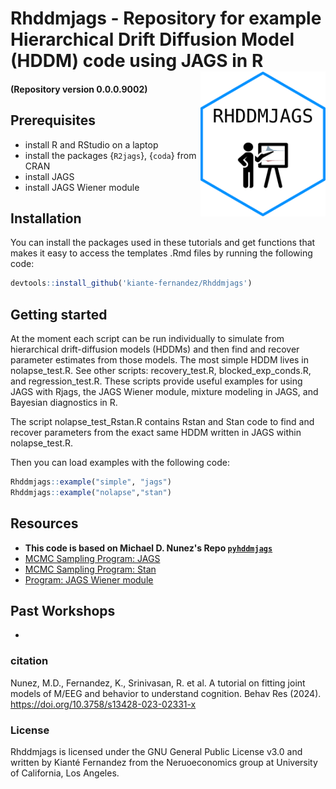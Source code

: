 # Rhddmjags - Repository for example Hierarchical Drift Diffusion Model (HDDM) code using JAGS in R <img src="figures/hex_RHDDMJAGS.png" style="float:right; width:200px;" />

#### (Repository version 0.0.0.9002)

## Prerequisites

- install R and RStudio on a laptop
- install the packages {`R2jags`}, {`coda`} from CRAN
- install JAGS
- install JAGS Wiener module

## Installation

You can install the packages used in these tutorials and get functions
that makes it easy to access the templates .Rmd files by running the
following code:

``` r
devtools::install_github('kiante-fernandez/Rhddmjags')
```

## Getting started

At the moment each script can be run individually to simulate from hierarchical drift-diffusion models (HDDMs) and then find and recover parameter estimates from those models. The most simple HDDM lives in nolapse_test.R. See other scripts: recovery_test.R, blocked_exp_conds.R, and regression_test.R. These scripts provide useful examples for using JAGS with Rjags, the JAGS Wiener module, mixture modeling in JAGS, and Bayesian diagnostics in R. 

The script nolapse_test_Rstan.R contains Rstan and Stan code to find and recover parameters from the exact same HDDM written in JAGS within nolapse_test.R. 

Then you can load examples with the following code:

``` r
Rhddmjags::example("simple", "jags")
Rhddmjags::example("nolapse","stan")
```

## Resources

- **This code is based on Michael D. Nunez's Repo [`pyhddmjags`](https://github.com/mdnunez/pyhddmjags)**
- [MCMC Sampling Program: JAGS](http://mcmc-jags.sourceforge.net/)
- [MCMC Sampling Program: Stan](https://mc-stan.org/users/interfaces/)
- [Program: JAGS Wiener module](https://sourceforge.net/projects/jags-wiener/)

## Past Workshops

- 

### citation
Nunez, M.D., Fernandez, K., Srinivasan, R. et al. A tutorial on fitting joint models of M/EEG and behavior to understand cognition. Behav Res (2024). https://doi.org/10.3758/s13428-023-02331-x

### License

Rhddmjags is licensed under the GNU General Public License v3.0 and written by Kianté Fernandez from the Neruoeconomics group at University of California, Los Angeles.


